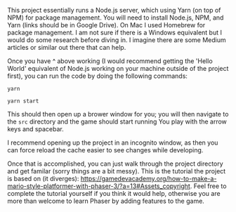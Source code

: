 This project essentially runs a Node.js server, which using Yarn (on top of NPM) for package management. You will need to install Node.js, NPM, and Yarn (links should be in Google Drive). On Mac I used Homebrew for package management. I am not sure if there is a Windows equivalent but I would do some research before diving in. I imagine there are some Medium articles or similar out there that can help.

Once you have ^ above working (I would recommend getting the 'Hello World' equivalent of Node.js working on your machine outside of the project first), you can run the code by doing the following commands:

`yarn`

`yarn start`

This should then open up a brower window for you; you will then navigate to the `src` directory and the game should start running You play with the arrow keys and spacebar.

I recommend opening up the project in an incognito window, as then you can force reload the cache easier to see changes while developing. 

Once that is accomplished, you can just walk through the project directory and get familar (sorry things are a bit messy). This is the tutorial the project is based on (it diverges): https://gamedevacademy.org/how-to-make-a-mario-style-platformer-with-phaser-3/?a=13#Assets_copyright. Feel free to complete the tutorial yourself if you think it would help, otherwise you are more than welcome to learn Phaser by adding features to the game.